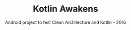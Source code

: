 ---
title: Kotlin Awakens
subtitle: Android project to test Clean Architecture and Kotlin - 2016
image: "../imgs/swkotlin.gif"
link: https://github.com/HugoMatilla/StarWars-TheKotlinAwakens
buttonTitle: VISIT PROJECT
priority: 10
badges: [android]
categories: [open]
--- 